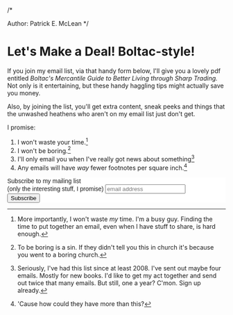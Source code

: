 /*

Author: Patrick E. McLean
*/


# Let's Make a Deal! Boltac-style!


If you join my email list, via that handy form below, I'll give you a lovely pdf entitled *Boltac's Mercantile Guide to Better Living through Sharp Trading.* Not only is it entertaining, but these handy haggling tips might actually save you money.

Also, by joining the list, you'll get extra content, sneak peeks and things that the unwashed heathens who aren't on my email list just don't get. 


I promise:

1. I won't waste your time.[^1]
2. I won't be boring.[^2]
3. I'll only email you when I've really got news about something[^3]
4. Any emails will have *way* fewer footnotes per square inch.[^4]

[^1]: More importantly, I won't waste *my* time. I'm a busy guy. Finding the time to put together an email, even when I have stuff to share, is hard enough. 

[^2]: To be boring is a sin. If they didn't tell you this in church it's because you went to a boring church. 

[^3]: Seriously, I've had this list since at least 2008. I've sent out maybe four emails. Mostly for new books. I'd like to get my act together and send out twice that many emails. But still, one a year? C'mon. Sign up already. 

[^4]: 'Cause how could they have more than this? 


<!-- Yeah, totally, Begin MailChimp Signup Form -->
<link href="//cdn-images.mailchimp.com/embedcode/slim-081711.css" rel="stylesheet" type="text/css">
<style type="text/css">
	#mc_embed_signup{background:#fff; clear:left; font:14px Helvetica,Arial,sans-serif; }
	/* Add your own MailChimp form style overrides in your site stylesheet or in this style block.
	   We recommend moving this block and the preceding CSS link to the HEAD of your HTML file. */
</style>
<div id="mc_embed_signup">
<form action="http://patrickemclean.us1.list-manage2.com/subscribe/post?u=602066dab95a5d4df9a118155&amp;id=0e4f154103" method="post" id="mc-embedded-subscribe-form" name="mc-embedded-subscribe-form" class="validate" target="_blank" novalidate>
	<label for="mce-EMAIL">Subscribe to my mailing list <br>(only the interesting stuff, I promise)</label>
	<input type="email" value="" name="EMAIL" class="email" id="mce-EMAIL" placeholder="email address" required>
	<div class="clear"><input type="submit" value="Subscribe" name="subscribe" id="mc-embedded-subscribe" class="button"></div>
</form>
</div>